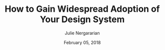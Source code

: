 ---
date: February 05, 2018
title: How to Gain Widespread Adoption of Your Design System
author: Julie Nergararian
link: https://uxcellence.com/2017/design-systems-style-guides-pattern-libraries
description: Redesigns only work when co-owned by designers and developers. We cultivated this co-ownership, in large part, by building good tools and documentation.
tags:
- documentation
- contribution
- process

# ================================
# ARTICLE TAGS AVAILABLE
# ================================
# - animation
# - code
# - contribution
# - design-tokens
# - leadership
# - patterns
# - process
# - sketch
# ================================
---